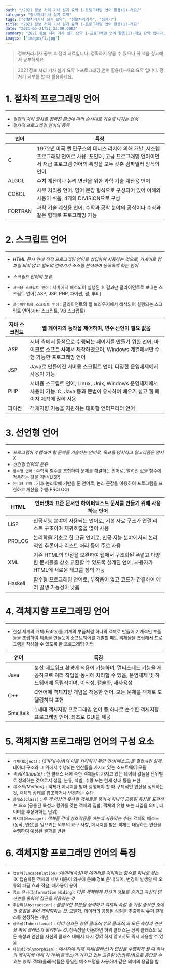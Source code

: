 ```yaml
---
path: "/2021 정보 처리 기사 실기 요약 1-프로그래밍 언어 활용(1)-개요/"
category: "정보처리기사 실기 요약"
tags: ["정보처리기사 실기 요약", "정보처리기사", "정처기"]
title: "2021 정보 처리 기사 실기 요약 1-프로그래밍 언어 활용(1)-개요"
date: "2021-05-21T22:23:00.000Z"
summary: "2021 정보 처리 기사 실기 요약 1-프로그래밍 언어 활용(1)-개요 요약 입니다. 정처기 공부를 할 때 활용하세요."
images: ["images/1.jpg"]
---
```


> 정보처리기사 공부 후 정리 자료입니다. 정확하지 않을 수 있으니 꼭 책을 참고해서 공부하세요

> 2021 정보 처리 기사 실기 요약 1-프로그래밍 언어 활용(1)-개요 요약 입니다. 정처기 공부를 할 때 활용하세요.

# 1. 절차적 프로그래밍 언어

---

- _일련의 처리 절차를 정해진 문법에 따라 순서대로 기술해 나가는 언어_
- _절차적 프로그래밍 언어의 종류_

| 언어    | 특징                                                                                                                                                                          |
| ------- | ----------------------------------------------------------------------------------------------------------------------------------------------------------------------------- |
| C       | 1972년 미국 벨 연구소의 데니스 리치에 의해 개발. 시스템 프로그래밍 언어로 사용. 포인터, 고급 프로그래밍 언어이면서 저급 프로그램 언어의 특징을 모두 갖춘 컴파일러 방식의 언어 |
| ALGOL   | 수치 계산이나 논리 연산을 위한 과학 기술 계산용 언어                                                                                                                          |
| COBOL   | 사무 처리용 언어. 영어 문장 형식으로 구성되어 있어 이해와 사용이 쉬움, 4개의 DIVISION으로 구성                                                                                |
| FORTRAN | 과학 기술 계산용 언어. 수학과 공학 분야의 공식이나 수식과 같은 형태로 프로그래밍 가능                                                                                         |



# 2. 스크립트 언어

---

- _HTML 문서 안에 직접 프로그래밍 언어를 삽입하여 사용하는 것으로, 기계어로 컴파일 되지 않고 별도의 번역기가 소스를 분석하여 동작하게 하는 언어_
- _스크립트 언어의 분류_

- `서버용 스크립트 언어` : 서버에서 해석되어 실행된 후 결과만 클라이언트로 보내는 스크립트 언어( ASP, JSP, PHP, 파이썬, 펄, 루비)
- `클라이언트용 스크립트 언어` : 클라이언트의 웹 브라우저에서 해석되어 실행되는 스크립트 언어(자바 스크립트, VB 스크립트)

| 자바 스크립트 | 웹 페이지의 동작을 제어하며, 변수 선언이 필요 없음                                                                                           |
| ------------- | -------------------------------------------------------------------------------------------------------------------------------------------- |
| ASP           | 서버 측에서 동적으로 수행되는 페이지를 만들기 위한 언어. 마이크로 소프트 사에서 제작하였으며, Windows 계열에서만 수행 가능한 프로그래밍 언어 |
| JSP           | Java로 만들어진 서버용 스크립트 언어. 다양한 운영체제에서 사용이 가능                                                                        |
| PHP           | 서버용 스크립트 언어, Linux, Unix, Windows 운영체제에서 사용이 가능. C, Java 등과 문법이 유사하여 배우기 쉽고 웹 페이지 제작에 많이 사용     |
| 파이썬        | 객체지향 기능을 지원하는 대화형 인터프리터 언어                                                                                              |

# 3. 선언형 언어

---

- _프로그램이 수행해야 할 문제를 기술하는 언어로, 목표를 명시하고 알고리즘은 명시 X_
- _선언형 언어의 분류_
- `함수형 언어` : 수학적 함수를 조합하여 문제를 해결하는 언어로, 알려진 값을 함수에 적용하는 것을 기반(LISP)
- `논리형 언어` : 기호 논리학에 기반을 둔 언어로, 논리 문장을 이용하여 프로그램을 표현하고 계산을 수행(PROLOG)

| HTML    | 인터넷의 표준 문서인 하이퍼텍스트 문서를 만들기 위해 사용하는 언어                                                                            |
| ------- | --------------------------------------------------------------------------------------------------------------------------------------------- |
| LISP    | 인공지능 분야에 사용되는 언어로, 기본 자료 구조가 연결 리스트 구조이며 재귀호출을 많이 사용                                                   |
| PROLOG  | 논리학을 기초로 한 고급 언어로, 인공 지능 분야에서의 논리적인 추론이나 리스트 처리 등에 주로 사용                                             |
| XML     | 기존 HTML의 단점을 보완하여 웹에서 구조화된 폭넓고 다양한 문서들을 상호 교환할 수 있도록 설계된 언어. 사용자가 HTML에 새로운 태그를 정의 가능 |
| Haskell | 함수형 프로그래밍 언어로, 부작용이 없고 코드가 간결하여 에러 발생 가능성이 낮음                                                               |

# 4. 객체지향 프로그래밍 언어

---

- 현실 세계의 개체(Entity)를 기계의 부품처럼 하나의 객체로 만들어 기계적인 부품들을 조립하여 제품을 만들듯이 소프트웨어를 개발할 때도 객체들을 조립해서 프로그램을 작성할 수 있도록 한 프로그래밍 기법

| 언어      | 특징                                                                                                                                                              |
| --------- | ----------------------------------------------------------------------------------------------------------------------------------------------------------------- |
| Java      | 분산 네트워크 환경에 적용이 가능하며, 멀티스레드 기능을 제공하므로 여러 작업을 동시에 처리할 수 있음, 운영체제 및 하드웨어에 독립적이며, 이식성, 캡슐화, 재사용성 |
| C++       | C언어에 객체지향 개념을 적용한 언어. 모든 문제를 객체로 모델링하여 표현                                                                                           |
| Smalltalk | 1세대 객체지향 프로그래밍 언어 중 하나로 순수한 객체지향 프로그래밍 언어. 최초로 GUI를 제공                                                                       |

# 5. 객체지향 프로그래밍 언어의 구성 요소

---

- `객체(Object)` : _데이터(속성)와 이를 처리하기 위한 연산(메소드)을 결합시킨 실체_. 데이터 구조와 그 위에서 수행되는 연산들을 가지고 있는 소프트웨어 모듈
- _속성(Attribute)_ : 한 클래스 내에 속한 객체들이 가지고 있는 데이터 값들을 단위별로 정의하는 것으로서 성질, 분류, 식별, 수량 또는 현재 상태 등을 표현
- _메소드(Method)_ : 객체가 메시지를 받아 실행해야 할 때 구체적인 연산을 정의하는 것, 객체의 상태를 참조하거나 변경하는 수단
- `클래스(Class)` : _두 개 이상의 유사한 객체들을 묶어서 하나의 공통된 특성을 표현하는 요소_ (공통된 특성과 행위를 갖는 객체의 집합, 객체의 유형 또는 타입을 의미, 데이터를 추상화하는 단위)
- `메시지(Message)` : _객체들 간에 상호작용을 하는데 사용되는 수단_. 객체의 메소드(동작, 연산)를 일으키는 외부의 요구 사항, 메시지를 받은 객체는 대응하는 연산을 수행하여 예상된 결과를 반환

# 6. 객체지향 프로그래밍 언어의 특징

---

- `캡슐화(Encapsulation)` :_데이터(속성)와 데이터를 처리하는 함수를 하나로 묶는 것_. 캡슐화된 객체의 세부 내용이 외부에 은폐(정보 은닉)되어, 변경이 발생할 때 오류의 파급 효과 적음, 재사용이 용이
- `정보 은닉(Information Hiding)`: _다른 객체에게 자신의 정보를 숨기고 자신의 연산만을 통하여 접근을 허용하는 것_
- `추상화(Abstraction)` : _불필요한 부분을 생략하고 객체의 속성 중 가장 중요한 것에만 중점을 두어 개략화하는 것_. 모델화, 데이터의 공통된 성질을 추출하여 슈퍼 클래스를 선정하는 개념
- `상속성(Inheritance)` : _이미 정의된 상위 클래스(부모 클래스)의 모든 속성과 연산을 하위 클래스가 물려받는 것_. 상속성을 이용하면 하위 클래스는 상위 클래스의 모든 속성과 연산을 자신의 클래스 내에서 다시 정의 하지 않고서도 즉시 사용할 수 있음
- `다형성(Polymorphism)` : _메시지에 의해 객체(클래스)가 연산을 수행하게 될 때 하나의 메시지에 대해 각 객체(클래스)가 가지고 있는 고유한 방법(특성)으로 응답할 수 있는 능력_. 객체(클래스)들은 동일한 메소드명을 사용하며 같은 의미의 응답을 함
